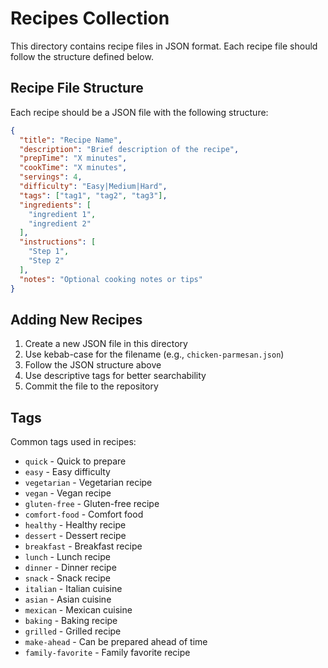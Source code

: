 # Recipes Collection

This directory contains recipe files in JSON format. Each recipe file should follow the structure defined below.

## Recipe File Structure

Each recipe should be a JSON file with the following structure:

```json
{
  "title": "Recipe Name",
  "description": "Brief description of the recipe",
  "prepTime": "X minutes",
  "cookTime": "X minutes", 
  "servings": 4,
  "difficulty": "Easy|Medium|Hard",
  "tags": ["tag1", "tag2", "tag3"],
  "ingredients": [
    "ingredient 1",
    "ingredient 2"
  ],
  "instructions": [
    "Step 1",
    "Step 2"
  ],
  "notes": "Optional cooking notes or tips"
}
```

## Adding New Recipes

1. Create a new JSON file in this directory
2. Use kebab-case for the filename (e.g., `chicken-parmesan.json`)
3. Follow the JSON structure above
4. Use descriptive tags for better searchability
5. Commit the file to the repository

## Tags

Common tags used in recipes:
- `quick` - Quick to prepare
- `easy` - Easy difficulty
- `vegetarian` - Vegetarian recipe
- `vegan` - Vegan recipe
- `gluten-free` - Gluten-free recipe
- `comfort-food` - Comfort food
- `healthy` - Healthy recipe
- `dessert` - Dessert recipe
- `breakfast` - Breakfast recipe
- `lunch` - Lunch recipe
- `dinner` - Dinner recipe
- `snack` - Snack recipe
- `italian` - Italian cuisine
- `asian` - Asian cuisine
- `mexican` - Mexican cuisine
- `baking` - Baking recipe
- `grilled` - Grilled recipe
- `make-ahead` - Can be prepared ahead of time
- `family-favorite` - Family favorite recipe

